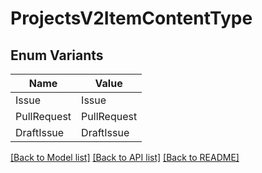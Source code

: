 # ProjectsV2ItemContentType

## Enum Variants

| Name | Value |
|---- | -----|
| Issue | Issue |
| PullRequest | PullRequest |
| DraftIssue | DraftIssue |


[[Back to Model list]](../README.md#documentation-for-models) [[Back to API list]](../README.md#documentation-for-api-endpoints) [[Back to README]](../README.md)


